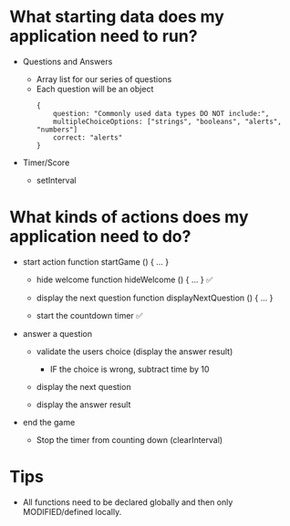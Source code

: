 # What starting data does my application need to run?

- Questions and Answers
    - Array list for our series of questions
    - Each question will be an object
        ```
        {
            question: "Commonly used data types DO NOT include:",
            multipleChoiceOptions: ["strings", "booleans", "alerts", "numbers"]
            correct: "alerts"
        }
        ```
- Timer/Score 

    - setInterval

# What kinds of actions does my application need to do?

- start action
function startGame () { ... }

    - hide welcome
    function hideWelcome () { ... } ✅

    - display the next question
    function displayNextQuestion () { ... }

    - start the countdown timer ✅


- answer a question

    - validate the users choice (display the answer result)

        - IF the choice is wrong, subtract time by 10

    - display the next question

    - display the answer result

- end the game

    - Stop the timer from counting down (clearInterval)



# Tips

- All functions need to be declared globally and then only MODIFIED/defined locally.
